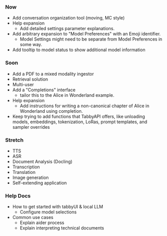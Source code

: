 ### Now
* Add conversation organization tool (moving, MC style)
* Help expansion
    * Add detailed settings parameter explanations.
* Add arbitrary expansion to "Model Preferences" with an Emoji identifier.
    * Model Settings might need to be separate from Model Preferences in some way.
* Add tooltip to model status to show additional model information

### Soon
* Add a PDF to a mixed modality ingestor
* Retrieval solution
* Multi-user
* Add a "Completions" interface
    * tailor this to the Alice in Wonderland example.
* Help expansion
    * Add instructions for writing a non-canonical chapter of Alice in Wonderland using completion.
* Keep trying to add functions that TabbyAPI offers, like unloading models, embeddings, tokenization, LoRas, prompt templates, and sampler overrides

### Stretch
* TTS
* ASR
* Document Analysis (Docling)
* Transcription 
* Translation
* Image generation
* Self-extending application

### Help Docs
* How to get started with tabbyUI & local LLM
    * Configure model selections
* Common use cases
    * Explain aider process
    * Explain interpreting technical documents